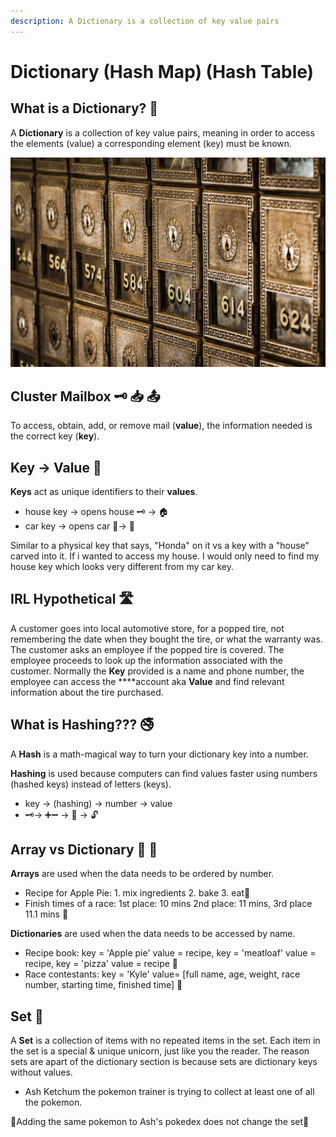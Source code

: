```yaml
---
description: A Dictionary is a collection of key value pairs
---
```


# Dictionary \(Hash Map\) \(Hash Table\)

## What is a Dictionary? 📖 

A **Dictionary** is a collection of key value pairs, meaning in order to access the elements \(value\) a corresponding element \(key\) must be known.

![Cluster Mailboxes Requiring a Key](../.gitbook/assets/tim-evans-uf-c4u1usfq-unsplash.jpg)

## Cluster Mailbox 🗝 📥 📤  <a id="cluster-mailbox"></a>

To access, obtain, add, or remove mail \(**value**\), the information needed is the correct key \(**key**\). 

## Key -&gt; Value 🔐 

**Keys** act as unique identifiers to their **values**.

* house key -&gt; opens house 🗝 -&gt; 🏠
* car key      -&gt; opens car       🔑-&gt; 🚗 

Similar to a physical key that says, "Honda" on it vs a key with a "house" carved into it. If i wanted to access my house. I would only need to find my house key which looks very different from my car key. 

## IRL Hypothetical 🛣 

A customer goes into local automotive store, for a popped tire, not remembering the date when they bought the tire, or what the warranty was. The customer asks an employee if the popped tire is covered. The employee proceeds to look up the information associated with the customer. Normally the **Key** provided is a name and phone number, the employee can access the ****account aka **Value** and find relevant information about the tire purchased. 

## What is Hashing??? 🚭 

A **Hash** is a math-magical way to turn your dictionary key into a number.

**Hashing** is used because computers can find values faster using numbers \(hashed keys\) instead of letters \(keys\). 

* key -&gt; \(hashing\) -&gt; number -&gt; value
* 🗝-&gt; ➕➖ -&gt;    🔢    -&gt; 🔓 

## Array vs Dictionary 🍎 🍊 

**Arrays** are used when the data needs to be ordered by number.

* Recipe for Apple Pie: 1. mix ingredients 2. bake 3. eat📔 
* Finish times of a race: 1st place: 10 mins 2nd place: 11 mins, 3rd place 11.1 mins 🏁

**Dictionaries** are used when the data needs to be accessed by name. 

* Recipe book: key = 'Apple pie' value = recipe, key = 'meatloaf' value = recipe, key = 'pizza' value = recipe 📔 
* Race contestants: key = 'Kyle' value= \[full name, age, weight, race number, starting time, finished time\] 🏁 

## Set 🦄 

A **Set** is a collection of items with no repeated items in the set. Each item in the set is a special & unique unicorn, just like you the reader. The reason sets are apart of the dictionary section is because sets are dictionary keys without values. 

* Ash Ketchum the pokemon trainer is trying to collect at least one of all the pokemon.  

🐉Adding the same pokemon to Ash's pokedex does not change the set🐉

